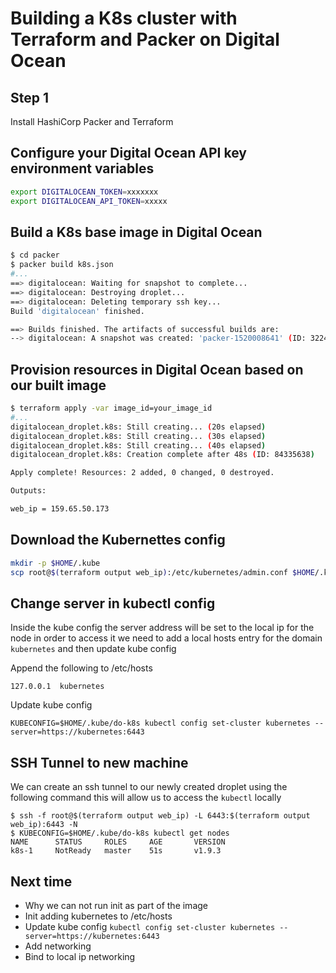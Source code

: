# Building a K8s cluster with Terraform and Packer on Digital Ocean

## Step 1
Install HashiCorp Packer and Terraform

## Configure your Digital Ocean API key environment variables

```bash
export DIGITALOCEAN_TOKEN=xxxxxxx
export DIGITALOCEAN_API_TOKEN=xxxxx
```

## Build a K8s base image in Digital Ocean

```bash
$ cd packer
$ packer build k8s.json
#...
==> digitalocean: Waiting for snapshot to complete...
==> digitalocean: Destroying droplet...
==> digitalocean: Deleting temporary ssh key...
Build 'digitalocean' finished.

==> Builds finished. The artifacts of successful builds are:
--> digitalocean: A snapshot was created: 'packer-1520008641' (ID: 32247219) in regions ''
```

## Provision resources in Digital Ocean based on our built image

```bash
$ terraform apply -var image_id=your_image_id
#...
digitalocean_droplet.k8s: Still creating... (20s elapsed)
digitalocean_droplet.k8s: Still creating... (30s elapsed)
digitalocean_droplet.k8s: Still creating... (40s elapsed)
digitalocean_droplet.k8s: Creation complete after 48s (ID: 84335638)

Apply complete! Resources: 2 added, 0 changed, 0 destroyed.

Outputs:

web_ip = 159.65.50.173
```

## Download the Kubernettes config

```bash
mkdir -p $HOME/.kube 
scp root@$(terraform output web_ip):/etc/kubernetes/admin.conf $HOME/.kube/do-k8s
```

## Change server in kubectl config
Inside the kube config the server address will be set to the local ip for the node in order to access it we need to add a local hosts entry for the domain `kubernetes` and then
update kube config


Append the following to /etc/hosts
```
127.0.0.1  kubernetes
```

Update kube config
```
KUBECONFIG=$HOME/.kube/do-k8s kubectl config set-cluster kubernetes --server=https://kubernetes:6443
```

## SSH Tunnel to new machine
We can create an ssh tunnel to our newly created droplet using the following command this will allow us to access the `kubectl` locally

```
$ ssh -f root@$(terraform output web_ip) -L 6443:$(terraform output web_ip):6443 -N
$ KUBECONFIG=$HOME/.kube/do-k8s kubectl get nodes
NAME      STATUS     ROLES     AGE       VERSION
k8s-1     NotReady   master    51s       v1.9.3
```

## Next time
* Why we can not run init as part of the image
* Init adding kubernetes to /etc/hosts
* Update kube config `kubectl config set-cluster kubernetes --server=https://kubernetes:6443`
* Add networking
* Bind to local ip networking

